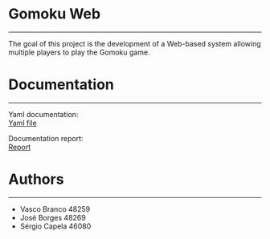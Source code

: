 # Gomoku Web
----
The goal of this project is the development of a Web-based system allowing multiple players to play the Gomoku game.

# Documentation
----
Yaml documentation:\
[Yaml file]([https://raw.githubusercontent.com/isel-leic-daw/2023-daw-leic52d-g09-52d/main/docs/gomuku-documentation.yaml?token=GHSAT0AAAAAACJDXQNMIE6SPLLIBJBV3EIKZJUM2HA](https://github.com/Jose-Borges/Gomoku-Web/blob/master/docs/gomuku-documentation.yaml))


Documentation report:\
[Report]([https://github.com/isel-leic-daw/2023-daw-leic52d-g09-52d/blob/main/docs/Relatorio.pdf](https://github.com/Jose-Borges/Gomoku-Web/blob/master/docs/Relatorio.pdf))

# Authors
----
- Vasco Branco 48259
- José Borges 48269
- Sérgio Capela 46080
